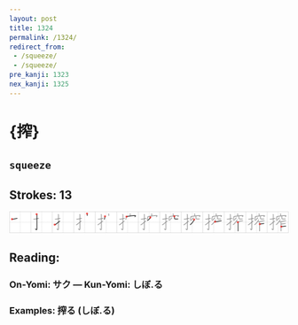 ```yaml
---
layout: post
title: 1324
permalink: /1324/
redirect_from:
 - /squeeze/
 - /squeeze/
pre_kanji: 1323
nex_kanji: 1325
---
```


# {搾}

## `squeeze`

## Strokes: 13

<div class="stroke"><img src="../images/E690BE.png" /></div>

## Reading:

### On-Yomi: サク &mdash; Kun-Yomi: しぼ.る

### Examples: 搾る (しぼ.る)
